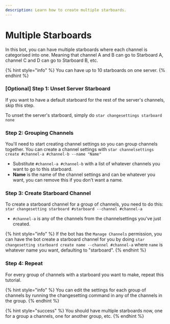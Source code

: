 ```yaml
---
description: Learn how to create multiple starboards.
---
```


# Multiple Starboards

In this bot, you can have multiple starboards where each channel is categorised into one. Meaning that channel A and B can go to Starboard A, channel C and D can go to Starboard B, etc.

{% hint style="info" %}
You can have up to 10 starboards on one server.
{% endhint %}

### \[Optional\] Step 1: Unset Server Starboard

If you want to have a default starboard for the rest of the server's channels, skip this step.

To unset the server's starboard, simply do `star changesettings starboard none`

### Step 2: Grouping Channels

You'll need to start creating channel settings so you can group channels together. You can create a channel settings with `star channelsettings create #channel-a #channel-b --name "Name"`

* Substitute `#channel-a #channel-b` with a list of whatever channels you want to go to this starboard.
* **Name** is the name of the channel settings and can be whatever you want, you can remove this if you don't want a name.

### Step 3: Create Starboard Channel

To create a starboard channel for a group of channels, you need to do this: `star changesetting starboard #starboard --channel #channel-a`

* `#channel-a` is any of the channels from the channelsettings you've just created. 

{% hint style="info" %}
If the bot has the `Manage Channels` permission, you can have the bot create a starboard channel for you by doing `star changesetting starboard create name --channel #channel-a` where `name` is whatever name you want, defaulting to "starboard".
{% endhint %}

### Step 4: Repeat

For every group of channels with a starboard you want to make, repeat this tutorial.

{% hint style="info" %}
You can edit the settings for each group of channels by running the changesetting command in any of the channels in the group.
{% endhint %}

{% hint style="success" %}
You should have multiple starboards now, one for a group a channels, one for another group, etc.
{% endhint %}

